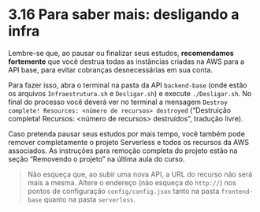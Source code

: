 # 3.16 Para saber mais: desligando a infra


Lembre-se que, ao pausar ou finalizar seus estudos, **recomendamos fortemente** que você destrua todas as instâncias criadas na AWS para a API base, para evitar cobranças desnecessárias em sua conta.

Para fazer isso, abra o terminal na pasta da API `backend-base` (onde estão os arquivos `Infraestrutura.sh` e `Desligar.sh`) e execute `./Desligar.sh`. No final do processo você deverá ver no terminal a mensagem `Destroy complete! Resources: <número de recursos> destroyed` (“Destruição completa! Recursos: <número de recursos> destruídos”, tradução livre).

Caso pretenda pausar seus estudos por mais tempo, você também pode remover completamente o projeto Serverless e todos os recursos da AWS associados. As instruções para remoção completa do projeto estão na seção “Removendo o projeto” na última aula do curso.

> Não esqueça que, ao subir uma nova API, a URL do recurso não será mais a mesma. Altere o endereço (não esqueça do `http://`) nos pontos de configuração `config/config.json` tanto na pasta `frontend-base` quanto na pasta `serverless`.